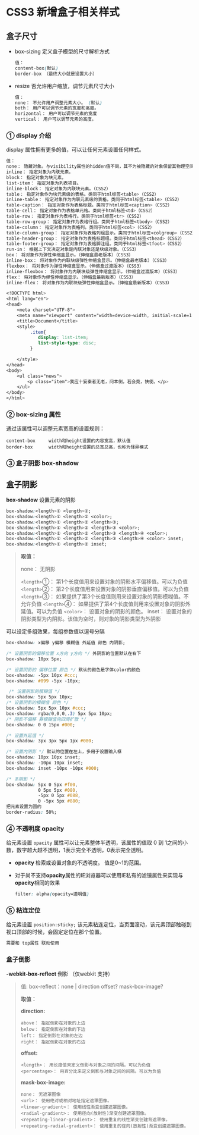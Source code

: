 # CSS3 新增盒子相关样式

## 盒子尺寸

- box-sizing 定义盒子模型的尺寸解析方式

  ```css
  值：
  content-box(默认)    
  border-box （最终大小就是设置大小）
  ```

- resize 否允许用户缩放，调节元素尺寸大小

  ```css
  值：
  none： 不允许用户调整元素大小。 (默认)
  both： 用户可以调节元素的宽度和高度。 
  horizontal： 用户可以调节元素的宽度     
  vertical： 用户可以调节元素的高度。
  ```

### ① display 介绍

display 属性拥有更多的值，可以让任何元素设置任何样式。

```css
值：
none： 隐藏对象。与visibility属性的hidden值不同，其不为被隐藏的对象保留其物理空间 
inline： 指定对象为内联元素。 
block： 指定对象为块元素。 
list-item： 指定对象为列表项目。 
inline-block： 指定对象为内联块元素。（CSS2） 
table： 指定对象作为块元素级的表格。类同于html标签<table>（CSS2） 
inline-table： 指定对象作为内联元素级的表格。类同于html标签<table>（CSS2） 
table-caption： 指定对象作为表格标题。类同于html标签<caption>（CSS2） 
table-cell： 指定对象作为表格单元格。类同于html标签<td>（CSS2） 
table-row： 指定对象作为表格行。类同于html标签<tr>（CSS2） 
table-row-group： 指定对象作为表格行组。类同于html标签<tbody>（CSS2） 
table-column： 指定对象作为表格列。类同于html标签<col>（CSS2） 
table-column-group： 指定对象作为表格列组显示。类同于html标签<colgroup>（CSS2） 
table-header-group： 指定对象作为表格标题组。类同于html标签<thead>（CSS2） 
table-footer-group： 指定对象作为表格脚注组。类同于html标签<tfoot>（CSS2）
run-in： 根据上下文决定对象是内联对象还是块级对象。（CSS3） 
box： 将对象作为弹性伸缩盒显示。（伸缩盒最老版本）（CSS3） 
inline-box： 将对象作为内联块级弹性伸缩盒显示。（伸缩盒最老版本）（CSS3） 
flexbox： 将对象作为弹性伸缩盒显示。（伸缩盒过渡版本）（CSS3） 
inline-flexbox： 将对象作为内联块级弹性伸缩盒显示。（伸缩盒过渡版本）（CSS3） 
flex： 将对象作为弹性伸缩盒显示。（伸缩盒最新版本）（CSS3） 
inline-flex： 将对象作为内联块级弹性伸缩盒显示。（伸缩盒最新版本）（CSS3）
```



```css
<!DOCTYPE html>
<html lang="en">
<head>
    <meta charset="UTF-8">
    <meta name="viewport" content="width=device-width, initial-scale=1.0">
    <title>Document</title>
    <style>
         .item{
            display: list-item;
            list-style-type: disc;
         }

    </style>
</head>
<body>
    <ul class="news">
        <p class="item">我应十妄秦者无老，问本倒，若会竟，快使。</p>
    </ul>
</body>
</html>
```



### ② box-sizing 属性

通过该属性可以调整元素宽高的设置规则：

```
content-box		width和height设置的内容宽高，默认值
border-box		width和height设置的总宽总高，也称为怪异模式
```

### ③ 盒子阴影 box-shadow

## 盒子阴影

**box-shadow** 设置元素的阴影

```css
box-shadow:<length>① <length>②;
box-shadow:<length>① <length>② <color>;
box-shadow:<length>① <length>② <length>③;
box-shadow:<length>① <length>② <length>③ <color>;
box-shadow:<length>① <length>② <length>③ <length>④ <color>;
box-shadow:<length>① <length>② <length>③ <length>④ <color> inset;
box-shadow:<length>① <length>② inset;
```

> **取值：**
>
> none： 无阴影
>
> `<length>`①： 第1个长度值用来设置对象的阴影水平偏移值。可以为负值 `<length>`②： 第2个长度值用来设置对象的阴影垂直偏移值。可以为负值 `<length>`③： 如果提供了第3个长度值则用来设置对象的阴影模糊值。不允许负值 `<length>`④： 如果提供了第4个长度值则用来设置对象的阴影外延值。可以为负值 `<color>`： 设置对象的阴影的颜色。 inset： 设置对象的阴影类型为内阴影。该值为空时，则对象的阴影类型为外阴影

可以设定多组效果，每组参数值以逗号分隔

```css
box-shadow: x偏移 y偏移 模糊值 外延值 颜色 内阴影;
```

```css
/* 设置阴影的偏移位置 x方向 y方向 */ 外阴影的位置默认在右下
box-shadow: 10px 5px;

/* 设置阴影的 偏移位置 颜色 */ 默认的颜色是字体color的颜色
box-shadow: -5px 10px #ccc;
box-shadow: #099 -5px -10px;

 /* 设置阴影的模糊值 */
box-shadow: 5px 5px 10px;
/* 设置阴影的模糊值 颜色 */
box-shadow: 5px 5px 10px #ccc;
box-shadow: rgba(0,0,0,.3) 5px 5px 10px;
/* 阴影不偏移 靠模糊值向四周扩散 */
box-shadow: 0 0 15px #000;

/* 设置外延值 */
box-shadow: 3px 3px 5px 1px #080;

/* 设置内阴影 */ 默认的位置在左上，多用于设置输入框
box-shadow: 10px 10px inset;
box-shadow: -10px 10px inset;
box-shadow: inset -10px -10px #000;

/* 多阴影 */
box-shadow: 5px 0 5px #f00,
            0 5px 5px #080,
            -5px 0 5px #088,
            0 -5px 5px #880;
把元素设置为圆的
border-radius: 50%;
```

### ④ 不透明度 opacity

给元素设置 `opacity` 属性可以让元素整体半透明，该属性的值取 0 到 1之间的小数，数字越大越不透明，1表示完全不透明，0表示完全透明。

- **opacity** 检索或设置对象的不透明度。 值是0~1的范围。

- 对于尚不支持**opacity**属性的IE浏览器可以使用IE私有的滤镜属性来实现与**opacity**相同的效果

  ```css
  filter: alpha(opacity=透明值)
  ```

### ⑤ 粘连定位

给元素设置 `position:sticky;` 该元素粘连定位，当页面滚动，该元素顶部触碰到视口顶部的时候，会固定定位在那个位置。

```css
需要和 top属性 联动使用
```

### 盒子倒影

**-webkit-box-reflect** 倒影 （仅webkit 支持）

> 值: box-reflect：none | direction offset? mask-box-image?
>
> **取值：**
>
> **direction:**
>
> ```
> above： 指定倒影在对象的上边 
> below： 指定倒影在对象的下边 
> left： 指定倒影在对象的左边 
> right： 指定倒影在对象的右边
> ```
>
> **offset:**
>
> ```
> <length>： 用长度值来定义倒影与对象之间的间隔。可以为负值 
> <percentage>： 用百分比来定义倒影与对象之间的间隔。可以为负值
> ```
>
> **mask-box-image:**
>
> ```
> none： 无遮罩图像 
> <url>： 使用绝对或相对地址指定遮罩图像。 
> <linear-gradient>： 使用线性渐变创建遮罩图像。 
> <radial-gradient>： 使用径向(放射性)渐变创建遮罩图像。 
> <repeating-linear-gradient>： 使用重复的线性渐变创建背遮罩像。 
> <repeating-radial-gradient>： 使用重复的径向(放射性)渐变创建遮罩图像。
> ```





